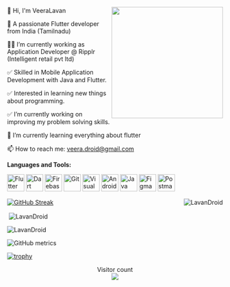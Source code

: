 <img align="right" src="https://i.imgur.com/FjlkaZK.png" height="260"> </img>
👋 Hi, I'm VeeraLavan

🔭 A passionate Flutter developer from India (Tamilnadu)

👨‍💻 I’m currently working as Application Developer @ Ripplr (Intelligent retail pvt ltd)

✅ Skilled in Mobile Application Development with Java and Flutter.

✅ Interested in learning new things about programming.

✅ I’m currently working on improving my problem solving skills.

🌱 I’m currently learning everything about flutter

📫 How to reach me: veera.droid@gmail.com


**Languages and Tools:**
<p align="justify">
<a href="https://flutter.dev/">
<img src="https://www.vectorlogo.zone/logos/flutterio/flutterio-icon.svg"
width="40" height="40" alt="Flutter"/></a>
<a href="https://dart.dev/">
<img src="https://www.vectorlogo.zone/logos/dartlang/dartlang-icon.svg"
width="40" height="40" alt="Dart"/></a>
<a href="https://firebase.google.com/">
<img src="https://www.vectorlogo.zone/logos/firebase/firebase-icon.svg"
width="40" height="40" alt="Firebase"/></a>
<a href="https://git-scm.com/">
<img src="https://www.vectorlogo.zone/logos/git-scm/git-scm-icon.svg" 
width="40" height="40" alt="Git"/></a>
<a href="https://code.visualstudio.com/">
<img src="https://www.vectorlogo.zone/logos/visualstudio_code/visualstudio_code-icon.svg" 
width="40" height="40" alt="Visual Studio"/></a>
<a href="https://developer.android.com/">
<img src="https://www.vectorlogo.zone/logos/android/android-official.svg" 
width="40" height="40" alt="Android Developer"/></a>
<a href="https://www.java.com/en/">
<img src="https://www.vectorlogo.zone/logos/java/java-icon.svg" 
width="40" height="40" alt="Java"/></a>
<a href="https://www.figma.com/">
<img src="https://www.vectorlogo.zone/logos/figma/figma-icon.svg" 
width="40" height="40" alt="Figma"/></a>
<a href="https://www.postman.com/">
<img src="https://www.vectorlogo.zone/logos/getpostman/getpostman-icon.svg" 
width="40" height="40" alt="Postman"/></a>
</p>

<p><img align="right" src="https://github-readme-stats.vercel.app/api/top-langs?username=LavanDroid&show_icons=true&locale=en&layout=compact&theme=radical" alt="LavanDroid" /></p>
<a href="https://git.io/streak-stats"><img src="https://github-readme-streak-stats.herokuapp.com?user=LavanDroid" alt="GitHub Streak" /></a>

<p>&nbsp;<img align="center" src="https://github-readme-stats.vercel.app/api?username=LavanDroid&show_icons=true&locale=en&theme=radical" alt="LavanDroid" /></p>

<p align="left"> <img src="https://komarev.com/ghpvc/?username=LavanDroid&label=Profile%20views&color=0e75b6&style=flat" alt="LavanDroid" /> </p>


![GitHub metrics](https://metrics.lecoq.io/LavanDroid)  

[![trophy](https://github-profile-trophy.vercel.app/?username=LavanDroid&row=2&column=3&theme=onedark)](https://github.com/LavanDroid/github-profile-trophy)
<p align="center"> 
  Visitor count<br>
  <img src="https://profile-counter.glitch.me/LavanDroid/count.svg" />
</p>

<!---
LavanDroid/LavanDroid is a ✨ special ✨ repository because its `README.md` (this file) appears on your GitHub profile.
You can click the Preview link to take a look at your changes.
--->
